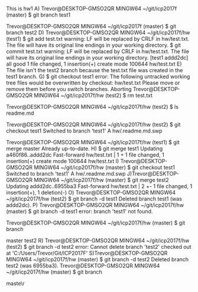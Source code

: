 
This is hw1 A) Trevor@DESKTOP-GMSO2QR MINGW64 ~/git/icp2017f (master) $ git branch test1

Trevor@DESKTOP-GMSO2QR MINGW64 ~/git/icp2017f (master) $ git branch test2 D) Trevor@DESKTOP-GMSO2QR MINGW64 ~/git/icp2017f/hw (test1) $ git add test.txt warning: LF will be replaced by CRLF in hw/test.txt. The file will have its original line endings in your working directory. $ git commit test.txt warning: LF will be replaced by CRLF in hw/test.txt. The file will have its original line endings in your working directory. [test1 addd2dc] all good 1 file changed, 1 insertion(+) create mode 100644 hw/test.txt E) The file isn't the test2 branch because the test.txt file was created in the test1 branch. G) $ git checkout test1 error: The following untracked working tree files would be overwritten by checkout: hw/test.txt Please move or remove them before you switch branches. Aborting Trevor@DESKTOP-GMSO2QR MINGW64 ~/git/icp2017f/hw (test2) $ rm test.txt

Trevor@DESKTOP-GMSO2QR MINGW64 ~/git/icp2017f/hw (test2) $ ls readme.md

Trevor@DESKTOP-GMSO2QR MINGW64 ~/git/icp2017f/hw (test2) $ git checkout test1 Switched to branch 'test1' A hw/.readme.md.swp

Trevor@DESKTOP-GMSO2QR MINGW64 ~/git/icp2017f/hw (test1) $ git merge master Already up-to-date. H) $ git merge test1 Updating a460f86..addd2dc Fast-forward hw/test.txt | 1 + 1 file changed, 1 insertion(+) create mode 100644 hw/test.txt I) Trevor@DESKTOP-GMSO2QR MINGW64 ~/git/icp2017f/hw (master) $ git checkout test1 Switched to branch 'test1' A hw/.readme.md.swp J)Trevor@DESKTOP-GMSO2QR MINGW64 ~/git/icp2017f/hw (master) $ git merge test2 Updating addd2dc..6955ba3 Fast-forward hw/test.txt | 2 +- 1 file changed, 1 insertion(+), 1 deletion(-) O) Trevor@DESKTOP-GMSO2QR MINGW64 ~/git/icp2017f/hw (test2) $ git branch -d test1 Deleted branch test1 (was addd2dc). P) Trevor@DESKTOP-GMSO2QR MINGW64 ~/git/icp2017f/hw (master) $ git branch -d test1 error: branch 'test1' not found.

Trevor@DESKTOP-GMSO2QR MINGW64 ~/git/icp2017f/hw (master) $ git branch

master test2 R) Trevor@DESKTOP-GMSO2QR MINGW64 ~/git/icp2017f/hw (test2) $ git branch -d test2 error: Cannot delete branch 'test2' checked out at 'C:/Users/Trevor/Git/ICP2017F' S)Trevor@DESKTOP-GMSO2QR MINGW64 ~/git/icp2017f/hw (master) $ git branch -d test2 Deleted branch test2 (was 6955ba3).
Trevor@DESKTOP-GMSO2QR MINGW64 ~/git/icp2017f/hw (master) $ git branch

maste\r
